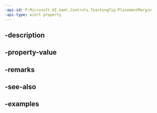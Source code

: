 ```yaml
---
-api-id: P:Microsoft.UI.Xaml.Controls.TeachingTip.PlacementMargin
-api-type: winrt property
---
```


## -description

## -property-value

## -remarks

## -see-also

## -examples

